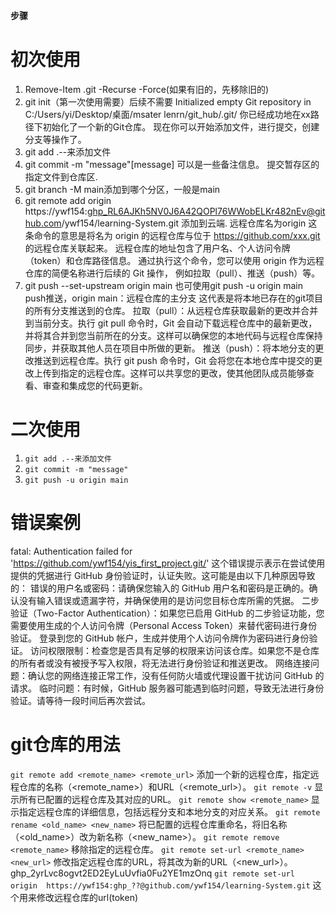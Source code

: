 **步骤**

# 初次使用

1. Remove-Item .git -Recurse -Force(如果有旧的，先移除旧的)
2. git init（第一次使用需要）后续不需要
   Initialized empty Git repository in C:/Users/yi/Desktop/桌面/msater lenrn/git_hub/.git/
   你已经成功地在xx路径下初始化了一个新的Git仓库。 现在你可以开始添加文件，进行提交，创建分支等操作了。
3. git add .--来添加文件
4. git commit -m "message"[message] 可以是一些备注信息。 
    提交暂存区的指定文件到仓库区.
5. git branch -M main添加到哪个分区，一般是main
6. git remote add origin https://ywf154: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@github.com/ywf154/learning-System.git
    添加到云端.  远程仓库名为origin
这条命令的意思是将名为 origin 的远程仓库与位于 https://github.com/xxx.git 的远程仓库关联起来。
远程仓库的地址包含了用户名、个人访问令牌（token）和仓库路径信息。
通过执行这个命令，您可以使用 origin 作为远程仓库的简便名称进行后续的 Git 操作，
例如拉取（pull）、推送（push）等。
7. git push --set-upstream origin main
  也可使用git push -u origin main
push推送，origin main：远程仓库的主分支
这代表是将本地已存在的git项目的所有分支推送到的仓库。
拉取（pull）：从远程仓库获取最新的更改并合并到当前分支。执行 git pull 命令时，Git 会自动下载远程仓库中的最新更改，并将其合并到您当前所在的分支。这样可以确保您的本地代码与远程仓库保持同步，并获取其他人员在项目中所做的更新。
推送（push）：将本地分支的更改推送到远程仓库。执行 git push 命令时，Git 会将您在本地仓库中提交的更改上传到指定的远程仓库。这样可以共享您的更改，使其他团队成员能够查看、审查和集成您的代码更新。

# 二次使用
1. `git add .--来添加文件`
2. `git commit -m "message"`
3. `git push -u origin main`

# 错误案例

fatal: Authentication failed for 'https://github.com/ywf154/yis_first_project.git/'
这个错误提示表示在尝试使用提供的凭据进行 GitHub 身份验证时，认证失败。这可能是由以下几种原因导致的：
错误的用户名或密码：请确保您输入的 GitHub 用户名和密码是正确的。确认没有输入错误或遗漏字符，并确保使用的是访问您目标仓库所需的凭据。
二步验证（Two-Factor Authentication）：如果您已启用 GitHub 的二步验证功能，您需要使用生成的个人访问令牌（Personal Access Token）来替代密码进行身份验证。
登录到您的 GitHub 帐户，生成并使用个人访问令牌作为密码进行身份验证。
访问权限限制：检查您是否具有足够的权限来访问该仓库。如果您不是仓库的所有者或没有被授予写入权限，将无法进行身份验证和推送更改。
网络连接问题：确认您的网络连接正常工作，没有任何防火墙或代理设置干扰访问 GitHub 的请求。
临时问题：有时候，GitHub 服务器可能遇到临时问题，导致无法进行身份验证。请等待一段时间后再次尝试。

# git仓库的用法


`git remote add <remote_name> <remote_url>`
添加一个新的远程仓库，指定远程仓库的名称（<remote_name>）和URL（<remote_url>）。
`git remote -v`
显示所有已配置的远程仓库及其对应的URL。
`git remote show <remote_name>`
显示指定远程仓库的详细信息，包括远程分支和本地分支的对应关系。
`git remote rename <old_name> <new_name>`
将已配置的远程仓库重命名，将旧名称（<old_name>）改为新名称（<new_name>）。
`git remote remove <remote_name>`
移除指定的远程仓库。
`git remote set-url <remote_name> <new_url>`
修改指定远程仓库的URL，将其改为新的URL（<new_url>）。
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
`git remote set-url origin  https://ywf154:ghp_??@github.com/ywf154/learning-System.git`
这个用来修改远程仓库的url(token)